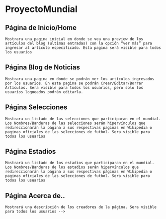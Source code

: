 # ProyectoMundial

## Página de Inicio/Home
	Mostrara una pagina inicial en donde se vea una preview de los artículos del blog (ultimas entradas) con la opción “ver más” para ingresar al artículo especificado. Esta pagina será visible para todos los usuarios

## Página Blog de Noticias
	Mostrara una pagina en donde se podrán ver los artículos ingresados por los usuarios. En esta pagina se podrán Crear/Editar/Borrar Artículos. Sera visible para todos los usuarios, pero solo los usuarios logueados podrán editarla.

## Página Selecciones
	Mostrara un listado de las selecciones que participaran en el mundial. Los Nombres/Banderas de las selecciones serán hipervínculos que redireccionarán la página a sus respectivas paginas en Wikipedia o paginas oficiales de las selecciones de futbol. Sera visible para todos los usuarios

## Página Estadios
	Mostrará un listado de los estadios que participaran en el mundial. Los Nombres/Banderas de los estadios serán hipervínculos que redireccionarán la página a sus respectivas páginas en Wikipedia o paginas oficiales de las selecciones de futbol. Sera visible para todos los usuarios

## Página Acerca de..
	Mostrará una descripción de los creadores de la página. Sera visible para todos los usuarios -->

